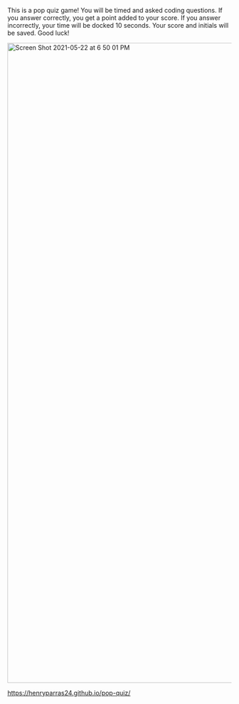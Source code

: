 This is a pop quiz game! You will be timed and asked coding questions. If you answer correctly, you get a point added to your score. If you answer incorrectly, your time will be docked 10 seconds. Your score and initials will be saved. Good luck!

<img width="1440" alt="Screen Shot 2021-05-22 at 6 50 01 PM" src="https://user-images.githubusercontent.com/82185621/119245619-93a73d00-bb2f-11eb-8454-c16750fc096f.png">

https://henryparras24.github.io/pop-quiz/